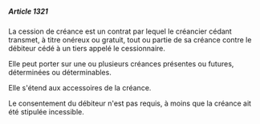 ##### Article 1321

La cession de créance est un contrat par lequel le créancier cédant transmet, à titre onéreux ou gratuit, tout ou partie de sa créance contre le débiteur cédé à un tiers appelé le cessionnaire.

Elle peut porter sur une ou plusieurs créances présentes ou futures, déterminées ou déterminables.

Elle s'étend aux accessoires de la créance.

Le consentement du débiteur n'est pas requis, à moins que la créance ait été stipulée incessible.

